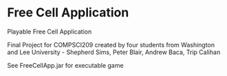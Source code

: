 # Free Cell Application
Playable Free Cell Application

Final Project for COMPSCI209 created by four students from Washington and Lee University - Shepherd Sims, Peter Blair, Andrew Baca, Trip Calihan

See FreeCellApp.jar for executable game
